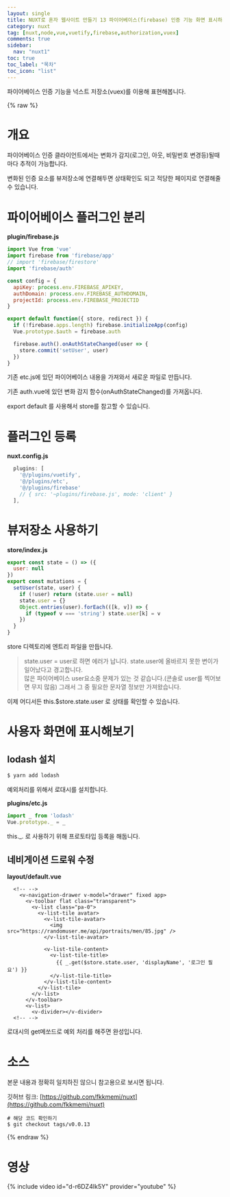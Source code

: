 ```yaml
---
layout: single
title: NUXT로 혼자 웹사이트 만들기 13 파이어베이스(firebase) 인증 기능 화면 표시하기
category: nuxt
tag: [nuxt,node,vue,vuetify,firebase,authorization,vuex]
comments: true
sidebar:
  nav: "nuxt1"
toc: true
toc_label: "목차"
toc_icon: "list"
---
```


파이어베이스 인증 기능을 넉스트 저장소(vuex)를 이용해 표현해봅니다.

{% raw %}

# 개요

파이어베이스 인증 클라이언트에서는 변화가 감지(로그인, 아웃, 비밀번호 변경등)될때마다 추적이 가능합니다.

변화된 인증 요소를 뷰저장소에 연결해두면 상태확인도 되고 적당한 페이지로 연결해줄 수 있습니다.

# 파이어베이스 플러그인 분리

**plugin/firebase.js**  
```javascript
import Vue from 'vue'
import firebase from 'firebase/app'
// import 'firebase/firestore'
import 'firebase/auth'

const config = {
  apiKey: process.env.FIREBASE_APIKEY,
  authDomain: process.env.FIREBASE_AUTHDOMAIN,
  projectId: process.env.FIREBASE_PROJECTID
}

export default function({ store, redirect }) {
  if (!firebase.apps.length) firebase.initializeApp(config)
  Vue.prototype.$auth = firebase.auth

  firebase.auth().onAuthStateChanged(user => {
    store.commit('setUser', user)
  })
}
```

기존 etc.js에 있던 파이어베이스 내용을 가져와서 새로운 파일로 만듭니다.

기존 auth.vue에 있던 변화 감지 함수(onAuthStateChanged)를 가져옵니다.

export default 를 사용해서 store를 참고할 수 있습니다.

# 플러그인 등록

**nuxt.config.js**  
```javascript
  plugins: [
    '@/plugins/vuetify',
    '@/plugins/etc',
    '@/plugins/firebase'
    // { src: '~plugins/firebase.js', mode: 'client' }
  ],
```

# 뷰저장소 사용하기

**store/index.js**  
```javascript
export const state = () => ({
  user: null
})
export const mutations = {
  setUser(state, user) {
    if (!user) return (state.user = null)
    state.user = {}
    Object.entries(user).forEach(([k, v]) => {
      if (typeof v === 'string') state.user[k] = v
    })
  }
}
```

store 디렉토리에 엔트리 파일을 만듭니다.

> state.user = user로 하면 에러가 납니다. state.user에 올바르지 못한 변이가 일어났다고 경고합니다.  
> 많은 파이어베이스 user요소중 문제가 있는 것 같습니다.(콘솔로 user를 찍어보면 무지 많음)
> 그래서 그 중 필요한 문자열 정보만 가져왔습니다.

이제 어디서든 this.$store.state.user 로 상태를 확인할 수 있습니다.

# 사용자 화면에 표시해보기

## lodash 설치

```bash
$ yarn add lodash
```

예외처리를 위해서 로대시를 설치합니다.

**plugins/etc.js**  
```javascript
import _ from 'lodash'
Vue.prototype._ = _
```

this._. 로 사용하기 위해 프로토타입 등록을 해둡니다.

## 네비게이션 드로워 수정

**layout/default.vue**  
```vue
  <!-- -->
    <v-navigation-drawer v-model="drawer" fixed app>
      <v-toolbar flat class="transparent">
        <v-list class="pa-0">
          <v-list-tile avatar>
            <v-list-tile-avatar>
              <img src="https://randomuser.me/api/portraits/men/85.jpg" />
            </v-list-tile-avatar>

            <v-list-tile-content>
              <v-list-tile-title>
                {{ _.get($store.state.user, 'displayName', '로그인 필요') }}
              </v-list-tile-title>
            </v-list-tile-content>
          </v-list-tile>
        </v-list>
      </v-toolbar>
      <v-list>
        <v-divider></v-divider>
  <!-- -->
```

로대시의 get메쏘드로 예외 처리를 해주면 완성입니다.

# 소스

본문 내용과 정확히 일치하진 않으니 참고용으로 보시면 됩니다.

깃허브 링크: [https://github.com/fkkmemi/nuxt](https://github.com/fkkmemi/nuxt)

```
# 해당 코드 확인하기
$ git checkout tags/v0.0.13
```

{% endraw %}

# 영상

{% include video id="d-r6DZ4Ik5Y" provider="youtube" %}
